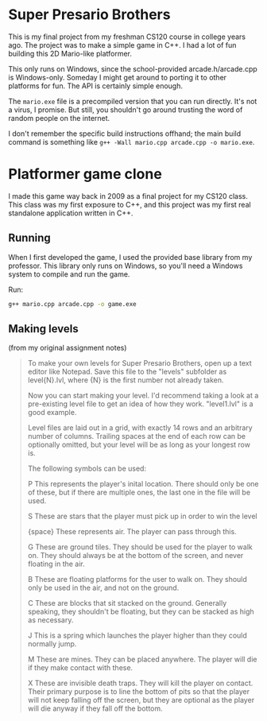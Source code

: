 # Super Presario Brothers

This is my final project from my freshman CS120 course in college years ago. The project was to make a simple game in C++. I had a lot of fun building this 2D Mario-like platformer.

This only runs on Windows, since the school-provided arcade.h/arcade.cpp is Windows-only. Someday I might get around to porting it to other platforms for fun. The API is certainly simple enough.

The `mario.exe` file is a precompiled version that you can run directly. It's not a virus, I promise. But still, you shouldn't go around trusting the word of random people on the internet.

I don't remember the specific build instructions offhand; the main build command is something like `g++ -Wall mario.cpp arcade.cpp -o mario.exe`.

# Platformer game clone

I made this game way back in 2009 as a final project for my CS120 class. This class was my first exposure to C++, and this project was my first real standalone application written in C++.

## Running

When I first developed the game, I used the provided base library from my professor. This library only runs on Windows, so you'll need a Windows system to compile and run the game.

Run:
```sh
g++ mario.cpp arcade.cpp -o game.exe
```

## Making levels

(from my original assignment notes)

> To make your own levels for Super Presario Brothers, open up a text editor like Notepad. Save this file to the "levels" subfolder as level{N}.lvl, where {N} is the first number not already taken.
>
> Now you can start making your level. I'd recommend taking a look at a pre-existing level file to get an idea of how they work. "level1.lvl" is a good example.
>
> Level files are laid out in a grid, with exactly 14 rows and an arbitrary number of columns. Trailing spaces at the end of each row can be optionally omitted, but your level will be as long as your longest row is.
>
> The following symbols can be used:
>
> P
> This represents the player's inital location. There should only be one of these, but if there are multiple ones, the last one in the file will be used.
>
> S
> These are stars that the player must pick up in order to win the level
>
> {space}
> These represents air. The player can pass through this.
>
> G
> These are ground tiles. They should be used for the player to walk on. They should always be at the bottom of the screen, and never floating in the air.
>
> B
> These are floating platforms for the user to walk on. They should only be used in the air, and not on the ground.
>
> C
> These are blocks that sit stacked on the ground. Generally speaking, they shouldn't be floating, but they can be stacked as high as necessary.
>
> J
> This is a spring which launches the player higher than they could normally jump.
>
> M
> These are mines. They can be placed anywhere. The player will die if they make contact with these.
>
> X
> These are invisible death traps. They will kill the player on contact. Their primary purpose is to line the bottom of pits so that the player will not keep falling off the screen, but they are optional as the player will die anyway if they fall off the bottom.